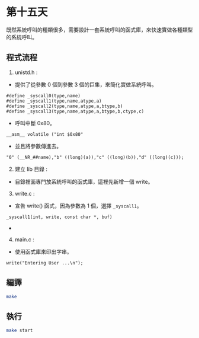 # 第十五天

既然系統呼叫的種類很多，需要設計一套系統呼叫的函式庫，來快速實做各種類型的系統呼叫。

## 程式流程

1. unistd.h :

* 提供了從參數 0 個到參數 3 個的巨集，來簡化實做系統呼叫。
```
#define _syscall0(type,name)
#define _syscall1(type,name,atype,a)
#define _syscall2(type,name,atype,a,btype,b)
#define _syscall3(type,name,atype,a,btype,b,ctype,c)
```

* 呼叫中斷 0x80。
```
__asm__ volatile ("int $0x80"
```

* 並且將參數傳進去。
```
"0" (__NR_##name),"b" ((long)(a)),"c" ((long)(b)),"d" ((long)(c)));
```

2. 建立 lib 目錄 : 

* 目錄裡面專門放系統呼叫的函式庫，這裡先新增一個 write。

3. write.c : 

* 宣告 write() 函式，因為參數為 1 個，選擇 `_syscall1`。
```
_syscall1(int, write, const char *, buf)
```

* 
4. main.c :

* 使用函式庫來印出字串。
```
write("Entering User ...\n"); 
```

## 編譯
```bash
make
```

## 執行
```bash
make start
```
